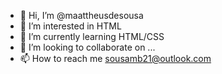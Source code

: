 - 👋 Hi, I’m @maattheusdesousa
- 👀 I’m interested in HTML
- 🌱 I’m currently learning HTML/CSS
- 💞️ I’m looking to collaborate on ...
- 📫 How to reach me sousamb21@outlook.com

<!---
maattheusdesousa/maattheusdesousa is a ✨ special ✨ repository because its `README.md` (this file) appears on your GitHub profile.
You can click the Preview link to take a look at your changes.
--->
